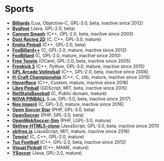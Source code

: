 [comment]: # (autogenerated content, do not edit)
# Sports

- **[Billiards](../billiards.md)** (Lua, Objective-C, GPL-3.0, beta, inactive since 2012)
- **[Bygfoot](../bygfoot.md)** (Java, GPL-2.0, beta)
- **[Cannon Smash](../cannon_smash.md)** (C++, GPL-2.0, beta, inactive since 2003)
- **[Dust Racing 2D](../dust_racing_2d.md)** (C, C++, GPL-3.0, mature)
- **[Emilia Pinball](../emilia_pinball.md)** (C++, GPL-2.0, beta)
- **[FooBillard++](../foobillard++.md)** (C, GPL-2.0, mature, inactive since 2012)
- **[FooBillard](../foobillard.md)** (C, GPL-2.0, mature, inactive since 2010)
- **[Free Tennis](../free_tennis.md)** (OCaml, GPL-2.0, beta, inactive since 2005)
- **[Freekick 3](../freekick_3.md)** (C++, Python, GPL-3.0, mature, inactive since 2015)
- **[GPL Arcade Volleyball](../gpl_arcade_volleyball.md)** (C++, GPL-2.0, beta, inactive since 2006)
- **[H-Craft Championship](../h-craft_championship.md)** (C++, C, zlib, mature, inactive since 2015)
- **[HoverRace](../hoverrace.md)** (C++, Custom, mature, inactive since 2016)
- **[Libre Pinball](../libre_pinball.md)** (GDScript, MIT, beta, inactive since 2015)
- **[NetStatsBaseball](../netstatsbaseball.md)** (C, Public domain, mature)
- **[NOVA PINBALL](../nova_pinball.md)** (Lua, GPL-3.0, beta, inactive since 2017)
- **[Nox Imperii](../nox_imperii.md)** (C, GPL-3.0, mature, inactive since 2016)
- **[Open Soccer Star](../open_soccer_star.md)** (PHP, GPL-3.0, beta)
- **[OpenSoccer](../opensoccer.md)** (PHP, GPL-3.0, beta)
- **[OpenWebSoccer-Sim](../openwebsoccer-sim.md)** (PHP, LGPL-3.0, mature)
- **[Skifree-HTML5-clone](../skifree-html5-clone.md)** (JavaScript, GPL-3.0, beta, inactive since 2011)
- **[skifree.js](../skifreejs.md)** (JavaScript, MIT, mature, inactive since 2016)
- **[Tennix!](../tennix.md)** (C, C++, GPL-2.0, mature)
- **[Tux Football](../tux_football.md)** (C++, GPL-2.0, beta, inactive since 2012)
- **[Visual Pinball](../visual_pinball.md)** (C++, MAME, mature)
- **[YSoccer](../ysoccer.md)** (Java, GPL-2.0, mature)